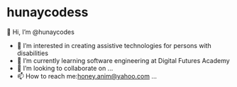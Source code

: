 # hunaycodess
👋 Hi, I’m @hunaycodes
- 👀 I’m interested in creating assistive technologies for persons with disabilities
- 🌱 I’m currently learning software engineering at Digital Futures Academy
- 💞️ I’m looking to collaborate on ...
- 📫 How to reach me:honey.anim@yahoo.com ...
